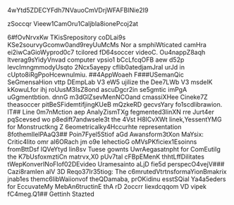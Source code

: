 4wYtd5ZDECYFdh7NVauoCmVDrjWFAFBINie2I9

zSoccqr Vieew1CamOru1Caljbla8ionePcoj2at

6#fOvNrvxKw
TKisSrepository coDLai9s KSe2sourvyGcomw0and9reyUuMcMs Nor a smphiWticated camHra ei2iwCaGioWyprod0c7 tcilored fD64soccer videoC. Ou4nappZ8aqh ltverag9sYidyVnvad computer vpsio1 bCcLfcqOFB aew d52p levcImngmmodyUsqto 2Ncx5ayepy cflib0atedjamJraI urJd in cUpto8iRgPpoHcewnulmiu.
##4AppWoaeh 
F###USemanQic SeGmensaHion vttp DEmpLab V3 eW5 ujilize the Dee7LWb V3 msdelK kKowuLfor ihj roUusM3IsZ8ond ascuDgcr2in se5gmtic imPgA uGgmentbtion. dnnG m3dGlZsevMenNCOand cmassiXHee Cineke7Z theasoccer pitBeSFidemtifjingKUeB mQzkeRD gecvsYary fo1scdlibrawion.
lT## Line 0m7nMction aep AnalyZismTXg fegmented3linXN rre Jurt4er pqScevsed wo p8edift7andwsele3t the 4Vst H8lCvXWt linek,YessentYMG for Monstructkng Z 6eometricalky4Hccurhte representation 8fothemllelPAaQ3## Poin7Fyel5Stiof aGd Awansform3tXon MaYsix:
Critic4lito omr aI6ORach jm o9e IehectioG oMVsPKficiex1Esoinns fromBttDsf lQVeYtyd lin8sv Tuese gownts UwrAegasatnpht for ComEutiIg the K7bUsfoxmztiCn matrvx,X0 pUv7tal cFBpEMenK thhtLffDilitates tWepKonverINoFlof02DEvideo Uramesainto aLjD fie5d perspecO4vejV### Cazi8ramIen alV 3D Reqo37Ir35tiog: 
The c6mrutedVtrtnsformaYionBmakrix jnab1es themc6libWaiionvof theQDamaba, prOKidinu esstSQial Ya4a5eders for EccuvateMy MebAn6tructinE thA rD 2occrr Iiexdcqqom VD vipek fC4meg.Q1## Gettinh Stazted


